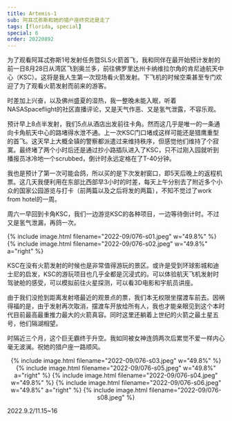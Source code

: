 ```yaml
---
title: Artemis-1
sub: 阿耳忒弥斯和她的猎户座终究还是走了
tags: [florida, special]
special: 6
order: 20220892
---
```


为了观看阿耳忒弥斯1号发射任务暨SLS火箭首飞，我和同伴在最开始预计发射的前一日8月28日从湾区飞到奥兰多，前往佛罗里达州卡纳维拉尔角的肯尼迪航天中心（KSC）。这将是我人生第一次现场看火箭发射。下飞机的时候空乘甚至专门欢迎了为了观看火箭发射而前来的游客。

时差加上兴奋，以及佛州盛夏的湿热，我一整晚未能入眠，听着NASASpaceflight的社区直播评论，又是天气作恶、又是氢气泄露，不容乐观。

预计早上8点半发射，我们5点从酒店出发前往卡角。然而这几乎是唯一的一条通向卡角航天中心的路堵得水泄不通。上一次KSC门口堵成这样可能还是猎鹰重型的首飞。这天早上大概全镇的警察都派遣过来维持秩序，但感觉他们维持了个寂寞。最终堵了两个小时后还是通过抄小路插队进入了KSC，只不过刚入园就听到播报员冰冷地一个scrubbed，倒计时永远定格在了T-40分钟。

我也是预计了第一次可能会鸽，所以买的是下次发射窗口，即5天后晚上的返程机票。这几天我便利用在东部比西部早3小时的时差，每天上午分别去了附近多个小众的国家公园游览与打卡（前两篇以及之后将发的两篇），不知不觉过了work from hotel的一周。

周六一早回到卡角KSC，我们一边游览KSC的各种项目，一边等待倒计时。不过又是氢气泄漏，再鸽一次。

{% include image.html filename="2022-09/076-s01.jpeg" w="49.8%" %}
{% include image.html filename="2022-09/076-s02.jpeg" w="49.8%" a="right" %}

KSC在没有火箭发射的时候也是非常值得游玩的景区。或许是受到环球影城和迪士尼的启发，KSC的游玩项目也几乎全都是沉浸式的。可以体验航天飞机发射时驾驶舱的感受，可以模拟前往火星探测，可以看3D电影和宇航员讲座。

由于我们没抢到距离发射塔最近的观景点的票，我们本无权限坐摆渡车前去。因祸得福的是，由于发射再次取消，摆渡车开放给所有人，我也才能亲眼见到这个本时代目前最高最重推力最大的火箭真容。同时这里还躺着上世纪的火箭之最土星五号，他们隔湖相望。

时隔近三个月，这个巨无霸终于升空。我如同被女神连鸽两次后累觉不爱一样内心毫无波澜。祝她的猎户座一路顺风。

<p style="text-align: center">
{% include image.html filename="2022-09/076-s03.jpeg" w="49.8%" %}
{% include image.html filename="2022-09/076-s05.jpeg" w="49.8%" a="right" %}
{% include image.html filename="2022-09/076-s04.jpeg" w="49.8%" %}
{% include image.html filename="2022-09/076-s06.jpeg" w="49.8%" a="right" %}
{% include image.html filename="2022-09/076-s08.jpeg" %}
</p>

2022.9.2/11.15~16